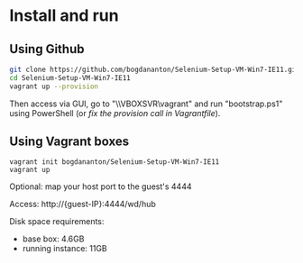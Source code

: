 # Install and run

## Using Github

```bash
git clone https://github.com/bogdananton/Selenium-Setup-VM-Win7-IE11.git
cd Selenium-Setup-VM-Win7-IE11
vagrant up --provision
```

Then access via GUI, go to "\\\\VBOXSVR\vagrant" and run "bootstrap.ps1" using PowerShell (or _fix the provision call in Vagrantfile_).

## Using Vagrant boxes

```
vagrant init bogdananton/Selenium-Setup-VM-Win7-IE11
vagrant up
```

Optional: map your host port to the guest's 4444

Access: http://{guest-IP}:4444/wd/hub

Disk space requirements:
 - base box: 4.6GB
 - running instance: 11GB
